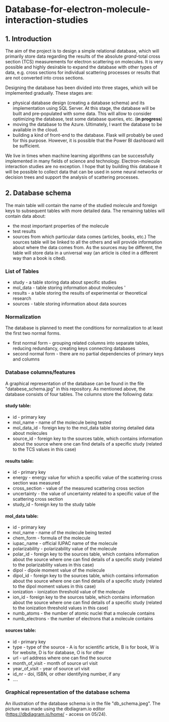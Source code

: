 # Database-for-electron-molecule-interaction-studies
## 1. Introduction 
The aim of the project is to design a simple relational database, which will primarily store data regarding the results of the absolute *grand*-total cross section (TCS) measurements for electron scattering on molecules. It is very possible and highly desirable to expand the database with other types of data, e.g. cross sections for individual scattering processes or results that are not converted into cross sections. 

Designing the database has been divided into three stages, which will be implemented gradually. These stages are: 
- physical database design (creating a database schema) and its implementation using SQL Server. At this stage, the database will be built and pre-populated with some data. This will allow to consider optimizing the database, test some database queries, etc. (**in progress**) 
- moving the database to the Azure. Ultimately, I want the database to be available in the cloud.
- building a kind of front-end to the database. Flask will probably be used for this purpose. However, it is possible that the Power BI dashboard will be sufficient. 

We live in times when machine learning algorithms can be successfully implemented in many fields of science and technology. Electron-molecule interaction studies are no exception. I hope that by building this database it will be possible to collect data that can be used in some neural networks or decision trees and support the analysis of scattering processes. 

## 2. Database schema 
The main table will contain the name of the studied molecule and foreign keys to subsequent tables with more detailed data. The remaining tables will contain data about:
- the most important properties of the molecule
- test results
- sources from which particular data comes (articles, books, etc.)
The sources table will be linked to all the others and will provide information about where the data comes from. As the sources may be different, the table will store data in a universal way (an article is cited in a different way than a book is cited).

### List of Tables 
- study - a table storing data about specific studies
- mol_data - table storing information about molecules '
- results - a table storing the results of experimental or theoretical research
- sources - table storing information about data sources

### Normalization 
The database is planned to meet the conditions for normalization to at least the first two normal forms. 
- first normal form - grouping related columns into separate tables, reducing redundancy, creating keys connecting databases 
- second normal form - there are no partial dependencies of primary keys and columns

### Database columns/features 
A graphical representation of the database can be found in the file "databese_schema.jpg" in this repository. As mentioned above, the database consists of four tables. The columns store the following data: 

#### study table:
- id - primary key
- mol_name - name of the molecule being tested
- mol_data_id - foreign key to the mol_data table storing detailed data about molecules
- source_id - foreign key to the sources table, which contains information about the source where one can find details of a specific study (related to the TCS values in this case) 

#### results table:
- id - primary key
- energy - energy value for which a specific value of the scattering cross section was measured
- cross_section - value of the measured scattering cross section
- uncertainty - the value of uncertainty related to a specific value of the scattering cross section
- study_id - foreign key to the study table

#### mol_data table:
- id - primary key
- mol_name - name of the molecule being tested 
- chem_form - formula of the molecule
- iupac_name - official IUPAC name of the molecule
- polarizability - polarizability value of the molecule
- polar_id - foreign key to the sources table, which contains information about the source where one can find details of a specific study (related to the polarizability values in this case)
- dipol - dipole moment value of the molecule
- dipol_id - foreign key to the sources table, which contains information about the source where one can find details of a specific study (related to the dipol moment values in this case)
- ionization - ionization threshold value of the molecule
- ion_id - foreign key to the sources table, which contains information about the source where one can find details of a specific study (related to the ionization threshold values in this case)
- numb_atoms - the number of atomic nuclei that a molecule contains
- numb_electrons - the number of electrons that a molecule contains

#### sources table: 
- id - primary key
- type - type of the source - A is for scientific article, B is for book, W is for website, D is for database, O is for other
- url - url address where one can find the source
- month_of_visit - month of source url visit
- year_of_visit - year of source url visit
- id_nr - doi, ISBN, or other identifying number, if any
- .... 

 ### Graphical representation of the database schema 
 An illustration of the database schema is in the file "db_schema.jpeg". The picture was made using the dbdiagram.io editor (https://dbdiagram.io/home/ - access on 05/24). 

